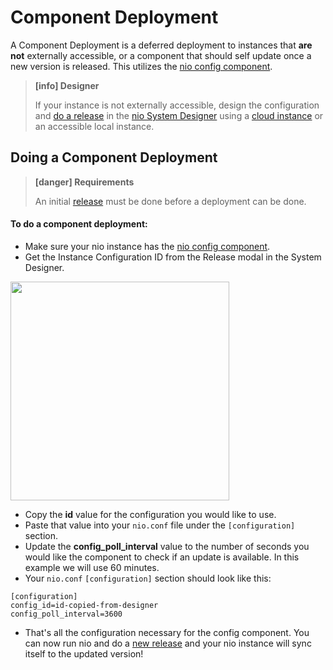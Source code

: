 # Component Deployment

A Component Deployment is a deferred deployment to instances that **are not** externally accessible, or a component that should self update once a new version is released. This utilizes the [nio config component](https://github.com/niolabs/component_config).

> **[info] Designer**
>
> If your instance is not externally accessible, design the configuration and [do a release](/deployment/nio/release.md) in the [nio System Designer](https://app.n.io/design) using a [cloud instance](/quickstart/README.md) or an accessible local instance.
>

## Doing a Component Deployment

> **[danger] Requirements**
>
> An initial [release](/deployment/nio/release.md) must be done before a deployment can be done.
>

#### To do a component deployment:
- Make sure your nio instance has the [nio config component](https://github.com/niolabs/component_config).
- Get the Instance Configuration ID from the Release modal in the System Designer.

<img src="/img/deploy/component/id.png" height="350" />

- Copy the **id** value for the configuration you would like to use.
- Paste that value into your `nio.conf` file under the `[configuration]` section.
- Update the **config_poll_interval** value to the number of seconds you would like the component to check if an update is available. In this example we will use 60 minutes.
- Your `nio.conf` `[configuration]` section should look like this:

```
[configuration]
config_id=id-copied-from-designer
config_poll_interval=3600
```

- That's all the configuration necessary for the config component. You can now run nio and do a [new release](/deployment/nio/release.md) and your nio instance will sync itself to the updated version!